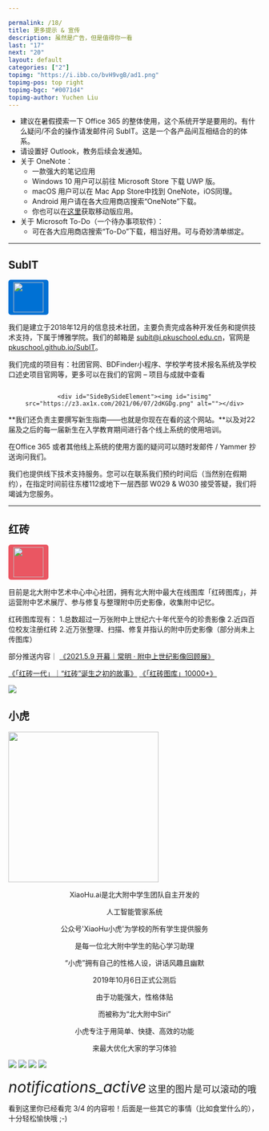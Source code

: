 ```yaml
---

permalink: /18/
title: 更多提示 & 宣传
description: 虽然是广告，但是值得你一看
last: "17"
next: "20"
layout: default
categories: ["2"]
topimg: "https://i.ibb.co/bvH9vgB/ad1.png"
topimg-pos: top right
topimg-bgc: "#0071d4"
topimg-author: Yuchen Liu
---
```


<script>
    document.addEventListener('DOMContentLoaded', function() {
    const elems = document.querySelectorAll('.materialboxed');
    const elems2 = document.querySelectorAll('.slider');
    const instances = M.Materialbox.init(elems);
    const instances2 = M.Slider.init(elems2,{
          height: calculatedGallerySize
        });

  });

</script>
<script>
	document.addEventListener('DOMContentLoaded', function () {
	    const elems = document.querySelectorAll('#isimg');
	    const instances = M.Materialbox.init(elems);
	    if (!IsPC()) {
	      document.querySelector('#mobile-hint').removeAttribute('hidden');
	    }
	  });
</script>

- 建议在暑假摸索一下 Office 365 的整体使用，这个系统开学是要用的。有什么疑问/不会的操作请发邮件问 SubIT。这是一个各产品间互相结合的的体系。
- 请设置好 Outlook，教务后续会发通知。
- 关于 OneNote：
  - 一款强大的笔记应用
  - Windows 10 用户可以前往 Microsoft Store 下载 UWP 版。
  - macOS 用户可以在 Mac App Store中找到 OneNote，iOS同理。
  - Android 用户请在各大应用商店搜索“OneNote”下载。
  - 你也可以在[这里](https://www.microsoft.com/zh-cn/microsoft-365/onenote/digital-note-taking-app?rtc=1)获取移动版应用。
- 关于 Microsoft To-Do（一个待办事项软件）：
  - 可在各大应用商店搜索“To-Do”下载，相当好用。可与奇妙清单绑定。

-----

## SubIT
<img id="isimg" height="60" style="background-color:#0071d4;padding:5px 10px;border-radius:5px;" src="../img/subit.svg"/>

我们是建立于2018年12月的信息技术社团，主要负责完成各种开发任务和提供技术支持，下属于博雅学院。我们的邮箱是 <subit@i.pkuschool.edu.cn>，官网是 [pkuschool.github.io/SubIT](https://pkuschool.github.io/SubIT)。

我们完成的项目有：社团官网、BDFinder小程序、学校学考技术报名系统及学校口述史项目官网等，更多可以在我们的官网 – 项目与成就中查看
<div style="text-align:center">
	<div id="SideBySideElement"><img id="isimg" src="https://z3.ax1x.com/2021/06/07/2dKdCq.png" alt=""></div>

	<div id="SideBySideElement"><img id="isimg" src="https://z3.ax1x.com/2021/06/07/2dKGDg.png" alt=""></div>
</div>


**我们还负责主要撰写新生指南——也就是你现在在看的这个网站。**以及对22届及之后的每一届新生在入学教育期间进行各个线上系统的使用培训。


在Office 365 或者其他线上系统的使用方面的疑问可以随时发邮件 / Yammer 抄送询问我们。

我们也提供线下技术支持服务。您可以在联系我们预约时间后（当然别在假期约），在指定时间前往东楼112或地下一层西部 W029 & W030 接受答疑，我们将竭诚为您服务。

<!-- ## 技术交流  //时效已过，已封印

北大附中是一个技术大佬云集的地方——

别急，先不要说自己技术很菜，你也许走在向技术大佬前进的路上呢！

不论你的兴趣点在哪个编程语言上，都欢迎感兴趣的同学加入北大附中21/22届技术交流群！

<img id="isimg" src="../img/techdiscuss.png" class="materialboxed" height="300"> -->

-----

## 红砖

<img id="isimg" height="60" style="background-color:#ea5662;padding:5px 10px;border-radius:5px;" src="https://brick-1255766843.cos.ap-beijing.myqcloud.com/asset/logo.png" >

目前是北大附中艺术中心中心社团，拥有北大附中最大在线图库「红砖图库」，并运营附中艺术展厅、参与修复与整理附中历史影像，收集附中记忆。

红砖图库现有：
1.总数超过一万张附中上世纪六十年代至今的珍贵影像
2.近四百位校友注册红砖
2.近万张整理、扫描、修复并指认的附中历史影像（部分尚未上传图库）

部分推送内容｜
[《2021.5.9 开幕｜常明 · 附中上世纪影像回顾展》](https://mp.weixin.qq.com/s/YhTSLWBJEvMmb5b_Unr9GQ)

[《「红砖一代」｜“红砖”诞生之初的故事》](https://mp.weixin.qq.com/s/OJf20httUv228sdJJfdw1A)
[《「红砖图库」10000+》](https://mp.weixin.qq.com/s/zCX8FF7ihVVyWsJxHuR3CQ)

<img id="isimg" src="https://z3.ax1x.com/2021/06/07/2d5mc9.png">


[comment]: <> (<div class="slider">)

[comment]: <> (    <ul class="slides">)

[comment]: <> (      <li>)

[comment]: <> (        <img src="../img/hong_stc.jpeg">)

[comment]: <> (        <div class="caption center-align">)

[comment]: <> (          <h3>来自红砖，作者盛天成</h3>)

[comment]: <> (        </div>)

[comment]: <> (      </li>)

[comment]: <> (      <li>)

[comment]: <> (        <img src="../img/hong_zxc.jpeg">)

[comment]: <> (        <div class="caption right-align" style="margin-top: 210px;text-align: right">)

[comment]: <> (          <h3>来自红砖，</h3>)

[comment]: <> (          <h5 class="light grey-text text-lighten-3">作者周笑晨</h5>)

[comment]: <> (        </div>)

[comment]: <> (      </li>)

[comment]: <> (      <li>)

[comment]: <> (        <img src="../img/hong_fdw.jpeg">)

[comment]: <> (        <div class="caption left-align" style="margin-left: -20px !important">)

[comment]: <> (          <h3>来自红砖，</h3>)

[comment]: <> (          <h5 class="light grey-text text-lighten-3">作者范大卫</h5>)

[comment]: <> (        </div>)

[comment]: <> (      </li>)

[comment]: <> (      <li>)

[comment]: <> (        <img src="../img/hong_xhd.jpeg">)

[comment]: <> (        <div class="caption left-align">)

[comment]: <> (          <h3>来自红砖，</h3>)

[comment]: <> (          <h5 class="light grey-text text-lighten-3">作者熊浩迪</h5>)

[comment]: <> (        </div>)

[comment]: <> (      </li>)

[comment]: <> (      <li>)

[comment]: <> (        <img src="../img/hong_zjn.jpeg">)

[comment]: <> (        <div class="caption left-align">)

[comment]: <> (          <h3>来自红砖，</h3>)

[comment]: <> (          <h5 class="light grey-text text-lighten-3">作者赵嘉宁</h5>)

[comment]: <> (        </div>)

[comment]: <> (      </li>)

[comment]: <> (      <li>)

[comment]: <> (        <img src="../img/hong_qyx.jpeg">)

[comment]: <> (        <div class="caption left-align">)

[comment]: <> (          <h3>来自红砖，</h3>)

[comment]: <> (          <h5 class="light grey-text text-lighten-3">作者钱昱熹</h5>)

[comment]: <> (        </div>)

[comment]: <> (      </li>)

[comment]: <> (      <li>)

[comment]: <> (        <img src="../img/hong_wxz.jpeg">)

[comment]: <> (        <div class="caption left-align"  style="margin-top: 210px">)

[comment]: <> (          <h3>来自红砖，</h3>)

[comment]: <> (          <h5 class="light grey-text text-lighten-3">作者王雪铮</h5>)

[comment]: <> (        </div>)

[comment]: <> (      </li>)

[comment]: <> (    </ul>)

[comment]: <> (</div>)

[comment]: <> (红砖对所有在校师生与附中校友免费开放，注册账号并登录后，你可以：)

[comment]: <> (- 无限制浏览图库中所有图片；)

[comment]: <> (- 无限制下载图库中所有图片；)

[comment]: <> (- 在经过规范引用后，以非商业用途使用图片。)

[comment]: <> (如果你想了解附中、结识热爱摄影的小伙伴，或者你想加入红砖社团与我们一起运营图库、策划活动，快扫描下面的二维码入群吧！现在入群即可获得红砖图库账号，提前浏览六千多张属于附中的图片记忆。)

[comment]: <> (<img src='https://ftp.bmp.ovh/imgs/2020/08/d9ee00c00c80675e.jpg' class="materialboxed" height="300"/>)


[comment]: <> (另附 红砖社团暑期推送：)

[comment]: <> (- **[附中摄影的99个角落 红砖新生指南]&#40;https://mp.weixin.qq.com/s/A4oXnfkOIPSZx2nEyRaFDA&#41;**)

[comment]: <> (- [20年前的附中人，有多不一样？\| 红砖回忆计划]&#40;https://mp.weixin.qq.com/s/LZDjcTIE2ApTik6jcneI9Q&#41;-->)

## 小虎
<img src='https://s1.ax1x.com/2020/08/21/dtxnaV.jpg' class="materialboxed" width="300"/>

<p style="text-align:center">XiaoHu.ai是北大附中学生团队自主开发的</p>

<p style="text-align:center">人工智能管家系统</p>

<p style="text-align:center">公众号'XiaoHu小虎'为学校的所有学生提供服务</p>

<p style="text-align:center">是每一位北大附中学生的贴心学习助理</p>

<p style="text-align:center">“小虎”拥有自己的性格人设，讲话风趣且幽默</p>

<p style="text-align:center">2019年10月6日正式公测后</p>

<p style="text-align:center">由于功能强大，性格体贴</p>

<p style="text-align:center">而被称为“北大附中Siri”</p>

<p style="text-align:center">小虎专注于用简单、快捷、高效的功能</p>

<p style="text-align:center">来最大优化大家的学习体验</p>





<div class="carousel carousel-slider">
    <a class="carousel-item" href="#one!"><img src="https://z3.ax1x.com/2021/06/15/2qh311.jpg"></a>
    <a class="carousel-item" href="#two!"><img src="https://z3.ax1x.com/2021/06/15/2qh1pR.jpg"></a>
    <a class="carousel-item" href="#three!"><img src="https://z3.ax1x.com/2021/06/15/2qh86x.jpg"></a>
    <a class="carousel-item" href="#four!"><img src="https://z3.ax1x.com/2021/06/15/2qhQh9.jpg"></a>
  </div>
<script>
 $('.carousel.carousel-slider').carousel({indicators: true});
</script>
<br />
<div class="card-panel flex-center accent-text">
    <i style="font-size: 30px;" class="material-icons">notifications_active</i>
    <span style="font-size: 18px;">这里的图片是可以滚动的哦</span>
</div>
<style>
  .indicators{
    filter: brightness(0.5)
  }
  </style>

看到这里你已经看完 3/4 的内容啦！后面是一些其它的事情（比如食堂什么的），十分轻松愉快哦 ;-)